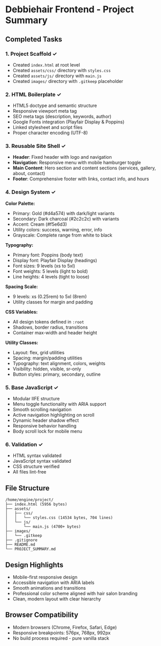 # Debbiehair Frontend - Project Summary

## Completed Tasks

### 1. Project Scaffold ✓
- Created `index.html` at root level
- Created `assets/css/` directory with `styles.css`
- Created `assets/js/` directory with `main.js`
- Created `images/` directory with `.gitkeep` placeholder

### 2. HTML Boilerplate ✓
- HTML5 doctype and semantic structure
- Responsive viewport meta tag
- SEO meta tags (description, keywords, author)
- Google Fonts integration (Playfair Display & Poppins)
- Linked stylesheet and script files
- Proper character encoding (UTF-8)

### 3. Reusable Site Shell ✓
- **Header**: Fixed header with logo and navigation
- **Navigation**: Responsive menu with mobile hamburger toggle
- **Main Content**: Hero section and content sections (services, gallery, about, contact)
- **Footer**: Comprehensive footer with links, contact info, and hours

### 4. Design System ✓
**Color Palette:**
- Primary: Gold (#d4a574) with dark/light variants
- Secondary: Dark charcoal (#2c2c2c) with variants
- Accent: Cream (#f5e6d3)
- Utility colors: success, warning, error, info
- Grayscale: Complete range from white to black

**Typography:**
- Primary font: Poppins (body text)
- Display font: Playfair Display (headings)
- Font sizes: 9 levels (xs to 5xl)
- Font weights: 5 levels (light to bold)
- Line heights: 4 levels (tight to loose)

**Spacing Scale:**
- 9 levels: xs (0.25rem) to 5xl (8rem)
- Utility classes for margin and padding

**CSS Variables:**
- All design tokens defined in `:root`
- Shadows, border radius, transitions
- Container max-width and header height

**Utility Classes:**
- Layout: flex, grid utilities
- Spacing: margin/padding utilities
- Typography: text alignment, colors, weights
- Visibility: hidden, visible, sr-only
- Button styles: primary, secondary, outline

### 5. Base JavaScript ✓
- Modular IIFE structure
- Menu toggle functionality with ARIA support
- Smooth scrolling navigation
- Active navigation highlighting on scroll
- Dynamic header shadow effect
- Responsive behavior handling
- Body scroll lock for mobile menu

### 6. Validation ✓
- HTML syntax validated
- JavaScript syntax validated
- CSS structure verified
- All files lint-free

## File Structure
```
/home/engine/project/
├── index.html (5956 bytes)
├── assets/
│   ├── css/
│   │   └── styles.css (14534 bytes, 704 lines)
│   └── js/
│       └── main.js (4700+ bytes)
├── images/
│   └── .gitkeep
├── .gitignore
├── README.md
└── PROJECT_SUMMARY.md
```

## Design Highlights
- Mobile-first responsive design
- Accessible navigation with ARIA labels
- Smooth animations and transitions
- Professional color scheme aligned with hair salon branding
- Clean, modern layout with clear hierarchy

## Browser Compatibility
- Modern browsers (Chrome, Firefox, Safari, Edge)
- Responsive breakpoints: 576px, 768px, 992px
- No build process required - pure vanilla stack
